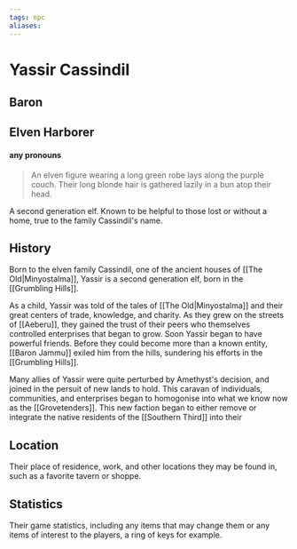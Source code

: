 ```yaml
---
tags: npc
aliases:
---
```

# Yassir Cassindil
## Baron
## Elven Harborer
#### any pronouns

> An elven figure wearing a long green robe lays along the purple couch. Their long blonde hair is gathered lazily in a bun atop their head. 

A second generation elf.
Known to be helpful to those lost or without a home, true to the family Cassindil's name.

## History
Born to the elven family Cassindil, one of the ancient houses of [[The Old|Minyostalma]], Yassir is a second generation elf, born in the [[Grumbling Hills]].

As a child, Yassir was told of the tales of [[The Old|Minyostalma]] and their great centers of trade, knowledge, and charity. As they grew on the streets of [[Aeberu]], they gained the trust of their peers who themselves controlled enterprises that began to grow. Soon Yassir began to have powerful friends. Before they could become more than a known entity, [[Baron Jammu]] exiled him from the hills, sundering his efforts in the [[Grumbling Hills]].

Many allies of Yassir were quite perturbed by Amethyst's decision, and joined in the persuit of new lands to hold. This caravan of individuals, communities, and enterprises began to homogonise into what we know now as the [[Grovetenders]]. This new faction began to either remove or integrate the native residents of the [[Southern Third]] into their 

## Location
Their place of residence, work, and other locations they may be found in, such as a favorite tavern or shoppe.

## Statistics
Their game statistics, including any items that may change them or any items of interest to the players, a ring of keys for example.